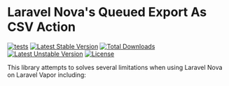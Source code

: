 Laravel Nova's Queued Export As CSV Action
==============

[![tests](https://github.com/nova-kit/nova-queued-export-as-csv/workflows/tests/badge.svg?branch=main)](https://github.com/nova-kit/nova-queued-export-as-csv/actions?query=workflow%3Atests+branch%3Amain)
[![Latest Stable Version](https://poser.pugx.org/nova-kit/nova-queued-export-as-csv/v/stable)](https://packagist.org/packages/nova-kit/nova-queued-export-as-csv)
[![Total Downloads](https://poser.pugx.org/nova-kit/nova-queued-export-as-csv/downloads)](https://packagist.org/packages/nova-kit/nova-queued-export-as-csv)
[![Latest Unstable Version](https://poser.pugx.org/nova-kit/nova-queued-export-as-csv/v/unstable)](https://packagist.org/packages/nova-kit/nova-queued-export-as-csv)
[![License](https://poser.pugx.org/nova-kit/nova-queued-export-as-csv/license)](https://packagist.org/packages/nova-kit/nova-queued-export-as-csv)

This library attempts to solves several limitations when using Laravel Nova on Laravel Vapor including:
